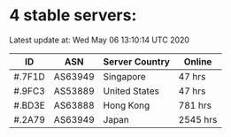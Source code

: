 # 4 stable servers:

Latest update at: Wed May 06 13:10:14 UTC 2020

| ID | ASN | Server Country | Online |
| -- | --- | -------------- | ------ |
| #.7F1D | AS63949 | Singapore | 47 hrs |
| #.9FC3 | AS53889 | United States | 47 hrs |
| #.BD3E | AS63888 | Hong Kong | 781 hrs |
| #.2A79 | AS63949 | Japan | 2545 hrs |

